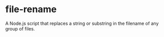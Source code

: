# file-rename
A Node.js script that replaces a string or substring in the filename of any group of files.
